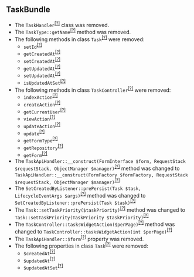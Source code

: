 TaskBundle
----------
* The `TaskHandler`<sup>[[?]](https://github.com/oroinc/OroCRMTaskBundle/tree/3.1.0-rc/Form/Handler/TaskHandler.php#L14 "Oro\Bundle\TaskBundle\Form\Handler\TaskHandler")</sup> class was removed.
* The `TaskType::getName`<sup>[[?]](https://github.com/oroinc/OroCRMTaskBundle/tree/3.1.0-rc/Form/Type/TaskType.php#L107 "Oro\Bundle\TaskBundle\Form\Type\TaskType::getName")</sup> method was removed.
* The following methods in class `Task`<sup>[[?]](https://github.com/oroinc/OroCRMTaskBundle/tree/3.1.0-rc/Entity/Task.php#L223 "Oro\Bundle\TaskBundle\Entity\Task")</sup> were removed:
   - `setId`<sup>[[?]](https://github.com/oroinc/OroCRMTaskBundle/tree/3.1.0-rc/Entity/Task.php#L223 "Oro\Bundle\TaskBundle\Entity\Task::setId")</sup>
   - `getCreatedAt`<sup>[[?]](https://github.com/oroinc/OroCRMTaskBundle/tree/3.1.0-rc/Entity/Task.php#L407 "Oro\Bundle\TaskBundle\Entity\Task::getCreatedAt")</sup>
   - `setCreatedAt`<sup>[[?]](https://github.com/oroinc/OroCRMTaskBundle/tree/3.1.0-rc/Entity/Task.php#L416 "Oro\Bundle\TaskBundle\Entity\Task::setCreatedAt")</sup>
   - `getUpdatedAt`<sup>[[?]](https://github.com/oroinc/OroCRMTaskBundle/tree/3.1.0-rc/Entity/Task.php#L426 "Oro\Bundle\TaskBundle\Entity\Task::getUpdatedAt")</sup>
   - `setUpdatedAt`<sup>[[?]](https://github.com/oroinc/OroCRMTaskBundle/tree/3.1.0-rc/Entity/Task.php#L436 "Oro\Bundle\TaskBundle\Entity\Task::setUpdatedAt")</sup>
   - `isUpdatedAtSet`<sup>[[?]](https://github.com/oroinc/OroCRMTaskBundle/tree/3.1.0-rc/Entity/Task.php#L451 "Oro\Bundle\TaskBundle\Entity\Task::isUpdatedAtSet")</sup>
* The following methods in class `TaskController`<sup>[[?]](https://github.com/oroinc/OroCRMTaskBundle/tree/3.1.0-rc/Controller/TaskController.php#L36 "Oro\Bundle\TaskBundle\Controller\TaskController")</sup> were removed:
   - `indexAction`<sup>[[?]](https://github.com/oroinc/OroCRMTaskBundle/tree/3.1.0-rc/Controller/TaskController.php#L36 "Oro\Bundle\TaskBundle\Controller\TaskController::indexAction")</sup>
   - `createAction`<sup>[[?]](https://github.com/oroinc/OroCRMTaskBundle/tree/3.1.0-rc/Controller/TaskController.php#L71 "Oro\Bundle\TaskBundle\Controller\TaskController::createAction")</sup>
   - `getCurrentUser`<sup>[[?]](https://github.com/oroinc/OroCRMTaskBundle/tree/3.1.0-rc/Controller/TaskController.php#L89 "Oro\Bundle\TaskBundle\Controller\TaskController::getCurrentUser")</sup>
   - `viewAction`<sup>[[?]](https://github.com/oroinc/OroCRMTaskBundle/tree/3.1.0-rc/Controller/TaskController.php#L101 "Oro\Bundle\TaskBundle\Controller\TaskController::viewAction")</sup>
   - `updateAction`<sup>[[?]](https://github.com/oroinc/OroCRMTaskBundle/tree/3.1.0-rc/Controller/TaskController.php#L138 "Oro\Bundle\TaskBundle\Controller\TaskController::updateAction")</sup>
   - `update`<sup>[[?]](https://github.com/oroinc/OroCRMTaskBundle/tree/3.1.0-rc/Controller/TaskController.php#L188 "Oro\Bundle\TaskBundle\Controller\TaskController::update")</sup>
   - `getFormType`<sup>[[?]](https://github.com/oroinc/OroCRMTaskBundle/tree/3.1.0-rc/Controller/TaskController.php#L214 "Oro\Bundle\TaskBundle\Controller\TaskController::getFormType")</sup>
   - `getRepository`<sup>[[?]](https://github.com/oroinc/OroCRMTaskBundle/tree/3.1.0-rc/Controller/TaskController.php#L223 "Oro\Bundle\TaskBundle\Controller\TaskController::getRepository")</sup>
   - `getForm`<sup>[[?]](https://github.com/oroinc/OroCRMTaskBundle/tree/3.1.0-rc/Controller/Api/Rest/TaskController.php#L180 "Oro\Bundle\TaskBundle\Controller\Api\Rest\TaskController::getForm")</sup>
* The `TaskApiHandler::__construct(FormInterface $form, RequestStack $requestStack, ObjectManager $manager)`<sup>[[?]](https://github.com/oroinc/OroCRMTaskBundle/tree/3.1.0-rc/Form/Handler/TaskApiHandler.php#L36 "Oro\Bundle\TaskBundle\Form\Handler\TaskApiHandler")</sup> method was changed to `TaskApiHandler::__construct(FormFactory $formFactory, RequestStack $requestStack, ObjectManager $manager)`<sup>[[?]](https://github.com/oroinc/OroCRMTaskBundle/tree/3.1.0/Form/Handler/TaskApiHandler.php#L43 "Oro\Bundle\TaskBundle\Form\Handler\TaskApiHandler")</sup>
* The `SetCreatedByListener::prePersist(Task $task, LifecycleEventArgs $args)`<sup>[[?]](https://github.com/oroinc/OroCRMTaskBundle/tree/3.1.0-rc/EventListener/SetCreatedByListener.php#L29 "Oro\Bundle\TaskBundle\EventListener\SetCreatedByListener")</sup> method was changed to `SetCreatedByListener::prePersist(Task $task)`<sup>[[?]](https://github.com/oroinc/OroCRMTaskBundle/tree/3.1.0/EventListener/SetCreatedByListener.php#L30 "Oro\Bundle\TaskBundle\EventListener\SetCreatedByListener")</sup>
* The `Task::setTaskPriority($taskPriority)`<sup>[[?]](https://github.com/oroinc/OroCRMTaskBundle/tree/3.1.0-rc/Entity/Task.php#L303 "Oro\Bundle\TaskBundle\Entity\Task")</sup> method was changed to `Task::setTaskPriority(TaskPriority $taskPriority)`<sup>[[?]](https://github.com/oroinc/OroCRMTaskBundle/tree/3.1.0/Entity/Task.php#L266 "Oro\Bundle\TaskBundle\Entity\Task")</sup>
* The `TaskController::tasksWidgetAction($perPage)`<sup>[[?]](https://github.com/oroinc/OroCRMTaskBundle/tree/3.1.0-rc/Controller/TaskController.php#L48 "Oro\Bundle\TaskBundle\Controller\TaskController")</sup> method was changed to `TaskController::tasksWidgetAction(int $perPage)`<sup>[[?]](https://github.com/oroinc/OroCRMTaskBundle/tree/3.1.0/Controller/TaskController.php#L33 "Oro\Bundle\TaskBundle\Controller\TaskController")</sup>
* The `TaskApiHandler::$form`<sup>[[?]](https://github.com/oroinc/OroCRMTaskBundle/tree/3.1.0-rc/Form/Handler/TaskApiHandler.php#L18 "Oro\Bundle\TaskBundle\Form\Handler\TaskApiHandler::$form")</sup> property was removed.
* The following properties in class `Task`<sup>[[?]](https://github.com/oroinc/OroCRMTaskBundle/tree/3.1.0-rc/Entity/Task.php#L192 "Oro\Bundle\TaskBundle\Entity\Task")</sup> were removed:
   - `$createdAt`<sup>[[?]](https://github.com/oroinc/OroCRMTaskBundle/tree/3.1.0-rc/Entity/Task.php#L192 "Oro\Bundle\TaskBundle\Entity\Task::$createdAt")</sup>
   - `$updatedAt`<sup>[[?]](https://github.com/oroinc/OroCRMTaskBundle/tree/3.1.0-rc/Entity/Task.php#L206 "Oro\Bundle\TaskBundle\Entity\Task::$updatedAt")</sup>
   - `$updatedAtSet`<sup>[[?]](https://github.com/oroinc/OroCRMTaskBundle/tree/3.1.0-rc/Entity/Task.php#L211 "Oro\Bundle\TaskBundle\Entity\Task::$updatedAtSet")</sup>
